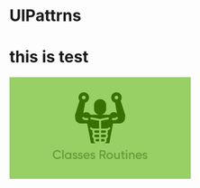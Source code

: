 # UIPattrns

<h1> this is test </h1>
<img src="/img/app-sub-category/classes-and-routines.png" ></img>
